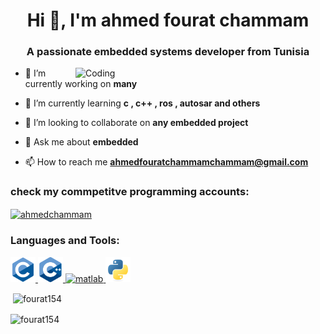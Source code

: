 <h1 align="center">Hi 👋, I'm ahmed fourat chammam</h1>
<h3 align="center">A passionate embedded systems developer from Tunisia</h3>


<img align="right" alt="Coding" width="400" src="https://i.pinimg.com/originals/81/17/8b/81178b47a8598f0c81c4799f2cdd4057.gif">

- 🔭 I’m currently working on **many**

- 🌱 I’m currently learning **c , c++ , ros , autosar and others**

- 👯 I’m looking to collaborate on **any embedded project**

- 💬 Ask me about **embedded**

- 📫 How to reach me **ahmedfouratchammamchammam@gmail.com**

<h3 align="left">check my commpetitve programming accounts:</h3>
<p align="left">
<a href="https://codeforces.com/profile/ahmedchammam" target="blank"><img align="center" src="https://raw.githubusercontent.com/rahuldkjain/github-profile-readme-generator/master/src/images/icons/Social/codeforces.svg" alt="ahmedchammam" height="30" width="40" /></a>
</p>

<h3 align="left">Languages and Tools:</h3>
<p align="left"> <a href="https://www.cprogramming.com/" target="_blank" rel="noreferrer"> <img src="https://raw.githubusercontent.com/devicons/devicon/master/icons/c/c-original.svg" alt="c" width="40" height="40"/> </a> <a href="https://www.w3schools.com/cpp/" target="_blank" rel="noreferrer"> <img src="https://raw.githubusercontent.com/devicons/devicon/master/icons/cplusplus/cplusplus-original.svg" alt="cplusplus" width="40" height="40"/> </a> <a href="https://www.mathworks.com/" target="_blank" rel="noreferrer"> <img src="https://upload.wikimedia.org/wikipedia/commons/2/21/Matlab_Logo.png" alt="matlab" width="40" height="40"/> </a> <a href="https://www.python.org" target="_blank" rel="noreferrer"> <img src="https://raw.githubusercontent.com/devicons/devicon/master/icons/python/python-original.svg" alt="python" width="40" height="40"/> </a> </p>

<p>&nbsp;<img align="center" src="https://github-readme-stats.vercel.app/api?username=fourat154&show_icons=true&locale=en" alt="fourat154" /></p>

<p><img align="center" src="https://github-readme-streak-stats.herokuapp.com/?user=fourat154&" alt="fourat154" /></p>
